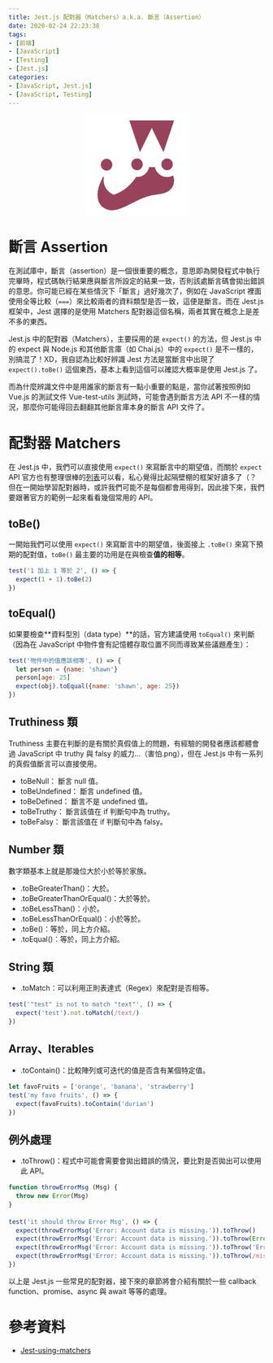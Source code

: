 ```yaml
---
title: Jest.js 配對器（Matchers）a.k.a. 斷言（Assertion）
date: 2020-02-24 22:23:38
tags:
- [前端]
- [JavaScript]
- [Testing]
- [Jest.js]
categories: 
- [JavaScript, Jest.js]
- [JavaScript, Testing]
---
```


<div style="display:flex;justify-content:center;">
  <img style="object-fit:cover;" src='/images/Jest/jest-logo.png' width='200px' height='200px' />
</div>

# 斷言 Assertion
在測試庫中，斷言（assertion）是一個很重要的概念，意思即為開發程式中執行完畢時，程式碼執行結果應與斷言所設定的結果一致，否則該處斷言碼會拋出錯誤的意思。你可能已經在某些情況下「斷言」過好幾次了，例如在 JavaScript 裡面使用全等比較（`===`）來比較兩者的資料類型是否一致，這便是斷言。而在 Jest.js 框架中，Jest 選擇的是使用 Matchers 配對器這個名稱，兩者其實在概念上是差不多的東西。

Jest.js 中的配對器（Matchers），主要採用的是 `expect()` 的方法，但 Jest.js 中的 expect 與 Node.js 和其他斷言庫（如 Chai.js）中的 `expect()` 是不一樣的，別搞混了！XD，我自認為比較好辨識 Jest 方法是當斷言中出現了 `expect().toBe()` 這個東西，基本上看到這個可以確認大概率是使用 Jest.js 了。

而為什麼辨識文件中是用誰家的斷言有一點小重要的點是，當你試著按照例如 Vue.js 的測試文件 Vue-test-utils 測試時，可能會遇到斷言方法 API 不一樣的情況，那麼你可能得回去翻翻其他斷言庫本身的斷言 API 文件了。

<!--more-->

# 配對器 Matchers
在 Jest.js 中，我們可以直接使用 `expect()` 來寫斷言中的期望值，而關於 `expect` API 官方也有整理很棒的[列表](https://jestjs.io/docs/zh-Hans/expect)可以看，私心覺得比起隔壁棚的框架好讀多了（？
但在一開始學習配對器時，或許我們可能不是每個都會用得到，因此接下來，我們要跟著官方的範例一起來看看幾個常用的 API。

## toBe()
一開始我們可以使用 `expect()` 來寫斷言中的期望值，後面接上 `.toBe()` 來寫下預期的配對值，`toBe()` 最主要的功用是在與檢查**值的相等**。
```javascript
test('1 加上 1 等於 2', () => {
  expect(1 + 1).toBe(2)
})
```

## toEqual()
如果要檢查**資料型別（data type）**的話，官方建議使用 `toEqual()` 來判斷（因為在 JavaScript 中物件會有記憶體存取位置不同而導致某些議題產生）：
```javascript
test('物件中的值應該相等', () => {
  let person = {name: 'shawn'}
  person[age: 25]
  expect(obj).toEqual({name: 'shawn', age: 25})
})
```

## Truthiness 類
Truthiness 主要在判斷的是有關於真假值上的問題，有經驗的開發者應該都體會過 JavaScript 中 truthy 與 falsy 的威力...（害怕.png），但在 Jest.js 中有一系列的真假值斷言可以直接使用。
- toBeNull： 斷言 null 值。
- toBeUndefined： 斷言 undefined 值。
- toBeDefined： 斷言不是 undefined 值。
- toBeTruthy： 斷言該值在 if 判斷句中為 truthy。
- toBeFalsy： 斷言該值在 if 判斷句中為 falsy。

## Number 類
數字類基本上就是那幾位大於小於等於家族。
- .toBeGreaterThan()：大於。
- .toBeGreaterThanOrEqual()：大於等於。
- .toBeLessThan()：小於。
- .toBeLessThanOrEqual()：小於等於。
- .toBe()：等於，同上方介紹。
- .toEqual()：等於，同上方介紹。

## String 類
- .toMatch：可以利用正則表達式（Regex）來配對是否相等。

```javascript
test('"test" is not to match "text"', () => {
  expect('test').not.toMatch(/text/)
})
```

## Array、Iterables
- .toContain()：比較陣列或可迭代的值是否含有某個特定值。

```javascript
let favoFruits = ['orange', 'banana', 'strawberry']
test('my favo fruits', () => {
  expect(favoFruits).toContain('durian')
})
```

## 例外處理
- .toThrow()：程式中可能會需要會拋出錯誤的情況，要比對是否拋出可以使用此 API。

```javascript
function throwErrorMsg (Msg) {
  throw new Error(Msg)
}

test('it should throw Error Msg', () => {
  expect(throwErrorMsg('Error: Account data is missing.')).toThrow()
  expect(throwErrorMsg('Error: Account data is missing.')).toThrow(Error)
  expect(throwErrorMsg('Error: Account data is missing.')).toThrow('Error: Account data is missing.')
  expect(throwErrorMsg('Error: Account data is missing.')).toThrow(/missing/)
})
```

以上是 Jest.js 一些常見的配對器，接下來的章節將會介紹有關於一些 callback function、promise、async 與 await 等等的處理。

# 參考資料

- [Jest-using-matchers](https://jestjs.io/docs/en/using-matchers)
